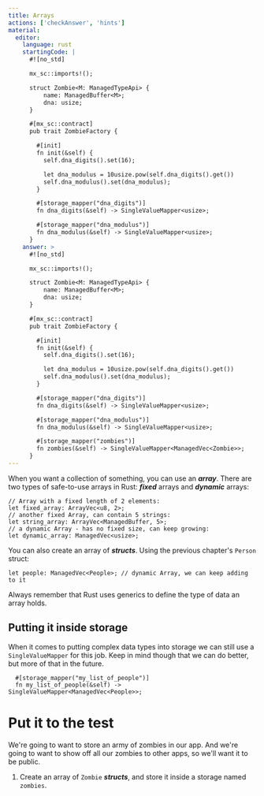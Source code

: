 ```yaml
---
title: Arrays
actions: ['checkAnswer', 'hints']
material:
  editor:
    language: rust
    startingCode: |
      #![no_std]

      mx_sc::imports!();

      struct Zombie<M: ManagedTypeApi> {
          name: ManagedBuffer<M>;
          dna: usize;
      }

      #[mx_sc::contract]
      pub trait ZombieFactory {

        #[init]
        fn init(&self) {
          self.dna_digits().set(16);

          let dna_modulus = 10usize.pow(self.dna_digits().get())
          self.dna_modulus().set(dna_modulus);
        }

        #[storage_mapper("dna_digits")]
        fn dna_digits(&self) -> SingleValueMapper<usize>;

        #[storage_mapper("dna_modulus")]
        fn dna_modulus(&self) -> SingleValueMapper<usize>;
      }
    answer: >
      #![no_std]

      mx_sc::imports!();

      struct Zombie<M: ManagedTypeApi> {
          name: ManagedBuffer<M>;
          dna: usize;
      }

      #[mx_sc::contract]
      pub trait ZombieFactory {

        #[init]
        fn init(&self) {
          self.dna_digits().set(16);

          let dna_modulus = 10usize.pow(self.dna_digits().get())
          self.dna_modulus().set(dna_modulus);
        }

        #[storage_mapper("dna_digits")]
        fn dna_digits(&self) -> SingleValueMapper<usize>;

        #[storage_mapper("dna_modulus")]
        fn dna_modulus(&self) -> SingleValueMapper<usize>;

        #[storage_mapper("zombies")]
        fn zombies(&self) -> SingleValueMapper<ManagedVec<Zombie>>;
      }
---
```


When you want a collection of something, you can use an **_array_**. There are two types of safe-to-use arrays in Rust: **_fixed_** arrays and **_dynamic_** arrays:

```
// Array with a fixed length of 2 elements:
let fixed_array: ArrayVec<u8, 2>;
// another fixed Array, can contain 5 strings:
let string_array: ArrayVec<ManagedBuffer, 5>;
// a dynamic Array - has no fixed size, can keep growing:
let dynamic_array: ManagedVec<usize>;
```

You can also create an array of **_structs_**. Using the previous chapter's `Person` struct:

```
let people: ManagedVec<People>; // dynamic Array, we can keep adding to it
```

Always remember that Rust uses generics to define the type of data an array holds.


## Putting it inside storage

When it comes to putting complex data types into storage we can still use a `SingleValueMapper` for this job. Keep in mind though that we can do better, but more of that in the future.

```
  #[storage_mapper("my_list_of_people")]
  fn my_list_of_people(&self) -> SingleValueMapper<ManagedVec<People>>;
```

# Put it to the test

We're going to want to store an army of zombies in our app. And we're going to want to show off all our zombies to other apps, so we'll want it to be public.

1. Create an array of `Zombie` **_structs_**, and store it inside a storage named `zombies`.
